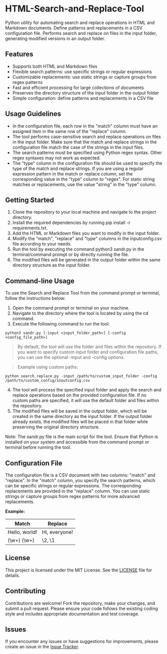 # HTML-Search-and-Replace-Tool
Python utility for automating search and replace operations in HTML and Markdown documents. Define patterns and replacements in a CSV configuration file. Performs search and replace on files in the input folder, generating modified versions in an output folder.


## Features

- Supports both HTML and Markdown files
- Flexible search patterns: use specific strings or regular expressions
- Customizable replacements: use static strings or capture groups from regex patterns
- Fast and efficient processing for large collections of documents
- Preserves the directory structure of the input folder in the output folder
- Simple configuration: define patterns and replacements in a CSV file

## Usage Guidelines

- In the configuration file, each row in the "match" column must have an assigned item in the same row of the "replace" column.
- The tool performs case-sensitive search and replace operations on files in the input folder. Make sure that the match and replace strings in the configuration file match the case of the strings in the input files.
- The search patterns must be specified using Python regex syntax. Other regex syntaxes may not work as expected.
- The "type" column in the configuration file should be used to specify the type of the match and replace strings. If you are using a regular expression pattern in the match or replace column, set the corresponding value in the "type" column to "regex". For static string matches or replacements, use the value "string" in the "type" column.

## Getting Started

1. Clone the repository to your local machine and navigate to the project directory.
2. Install the required dependencies by running pip install -r requirements.txt.
3. Add the HTML or Markdown files you want to modify in the input folder.
4. Modify the "match", "replace" and "type" columns in the inputconfig.csv file according to your needs.
6. Run the tool by executing the command python3 sandr.py in the terminal/command prompt or by directly running the file.
7. The modified files will be generated in the output folder within the same directory structure as the input folder.

## Command-line Usage

To use the Search and Replace Tool from the command prompt or terminal, follow the instructions below:

1. Open the command prompt or terminal on your machine.
2. Navigate to the directory where the tool is located by using the cd command.
3. Execute the following command to run the tool:

```
python3 sandr.py [-input <input_folder_path>] [-config <config_file_path>]
```
>By default, the tool will use the folder and files within the repository. If you want to specify custom input folder and    configuration file paths, you can use the optional -input and -config options.

>Example using custom paths:
```
python search_replace.py -input /path/to/custom_input_folder -config /path/to/custom_config/inoutconfig.csv
```

4. The tool will process the specified input folder and apply the search and replace operations based on the provided configuration file. If no custom paths are specified, it will use the default folder and files within the repository.
5. The modified files will be saved in the output folder, which will be created in the same directory as the input folder. If the output folder already exists, the modified files will be placed in that folder while preserving the original directory structure.

Note: The sandr.py file is the main script for the tool. Ensure that Python is installed on your system and accessible from the command prompt or terminal before running the tool.

## Configuration File

The configuration file is a CSV document with two columns: "match" and "replace". In the "match" column, you specify the search patterns, which can be specific strings or regular expressions. The corresponding replacements are provided in the "replace" column. You can use static strings or capture groups from regex patterns for more advanced replacements.

**Example:**

| Match         | Replace       |
| ------------- | ------------- |
| Hello, world! | Hi, everyone! |
| (\\w+) (\\w+) | \\2, \\1      |

## License

This project is licensed under the MIT License. See the [LICENSE](LICENSE) file for details.

## Contributing

Contributions are welcome! Fork the repository, make your changes, and submit a pull request. Please ensure your code follows the existing coding style and includes appropriate documentation and test coverage.

## Issues

If you encounter any issues or have suggestions for improvements, please create an issue in the [Issue Tracker](https://github.com/yourusername/yourrepository/issues).
